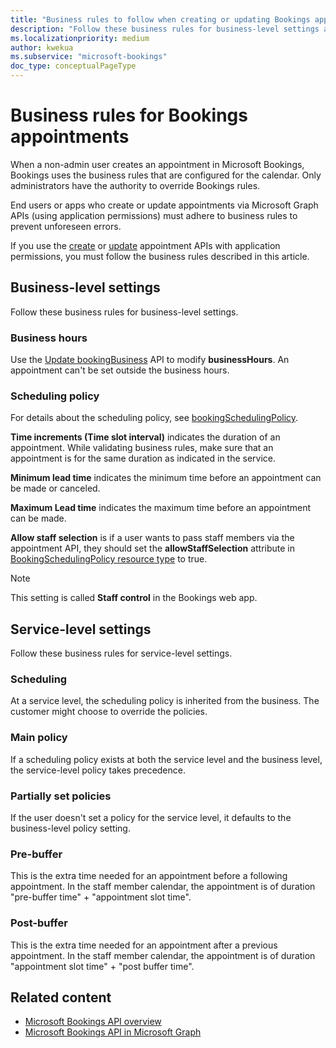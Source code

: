 ```yaml
---
title: "Business rules to follow when creating or updating Bookings appointments"
description: "Follow these business rules for business-level settings and service-level settings when using the create or update Bookings appointments APIs in Microsoft Graph."
ms.localizationpriority: medium
author: kwekua
ms.subservice: "microsoft-bookings"
doc_type: conceptualPageType
---
```


# Business rules for Bookings appointments

When a non-admin user creates an appointment in Microsoft Bookings, Bookings uses the business rules that are configured for the calendar. Only administrators have the authority to override Bookings rules.

End users or apps who create or update appointments via Microsoft Graph APIs (using application permissions) must adhere to business rules to prevent unforeseen errors.

If you use the [create](/graph/api/bookingbusiness-post-appointments) or [update](/graph/api/bookingappointment-update) appointment APIs with application permissions, you must follow the business rules described in this article.

## Business-level settings

Follow these business rules for business-level settings.

### Business hours

Use the [Update bookingBusiness](/graph/api/bookingbusiness-update) API to modify **businessHours**. An appointment can't be set outside the business hours.

### Scheduling policy

For details about the scheduling policy, see [bookingSchedulingPolicy](/graph/api/resources/bookingschedulingpolicy).

**Time increments (Time slot interval)** indicates the duration of an appointment. While validating business rules, make sure that an appointment is for the same duration as indicated in the service.

**Minimum lead time** indicates the minimum time before an appointment can be made or canceled.

**Maximum Lead time** indicates the maximum time before an appointment can be made.  

**Allow staff selection** is if a user wants to pass staff members via the appointment API, they should set the **allowStaffSelection** attribute in [BookingSchedulingPolicy resource type](/graph/api/resources/bookingschedulingpolicy) to true.

> [!NOTE]
> This setting is called **Staff control** in the Bookings web app.

## Service-level settings

Follow these business rules for service-level settings.

### Scheduling

At a service level, the scheduling policy is inherited from the business. The customer might choose to override the policies.

### Main policy  

If a scheduling policy exists at both the service level and the business level, the service-level policy takes precedence.

### Partially set policies

If the user doesn't set a policy for the service level, it defaults to the business-level policy setting.

### Pre-buffer

This is the extra time needed for an appointment before a following appointment. In the staff member calendar, the appointment is of duration "pre-buffer time" + "appointment slot time".

### Post-buffer

This is the extra time needed for an appointment after a previous appointment. In the staff member calendar, the appointment is of duration "appointment slot time" + "post buffer time".

## Related content

- [Microsoft Bookings API overview](booking-concept-overview.md)
- [Microsoft Bookings API in Microsoft Graph](/graph/api/resources/booking-api-overview)